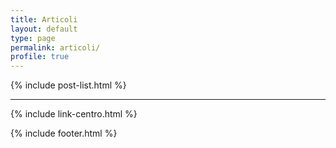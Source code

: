 ```yaml
---
title: Articoli
layout: default
type: page
permalink: articoli/
profile: true
---
```


{% include post-list.html %}
***
{% include link-centro.html %}

{% include footer.html %}